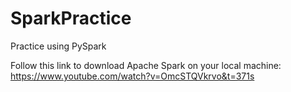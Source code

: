 # SparkPractice
Practice using PySpark

Follow this link to download Apache Spark on your local machine: https://www.youtube.com/watch?v=OmcSTQVkrvo&t=371s
